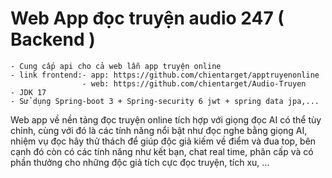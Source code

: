 # Web App đọc truyện audio 247 ( Backend )
    - Cung cấp api cho cả web lẫn app truyện online
    - link frontend:- app: https://github.com/chientarget/apptruyenonline
                    - web: https://github.com/chientarget/Audio-Truyen
    - JDK 17
    - Sử dụng Spring-boot 3 + Spring-security 6 jwt + spring data jpa,...

Web app về nền tảng đọc truyện online tích hợp với giọng đọc AI có thể tùy chỉnh, cùng với đó là các tính năng nổi bật như đọc nghe bằng giọng AI, nhiệm vụ đọc hây thử thách để giúp độc giả kiếm về điểm và đua top, bên cạnh đó còn có các tính năng như kết bạn, chat real time, phân cấp và có phần thưởng cho những độc giả tích cực đọc truyện, tích xu, ...
